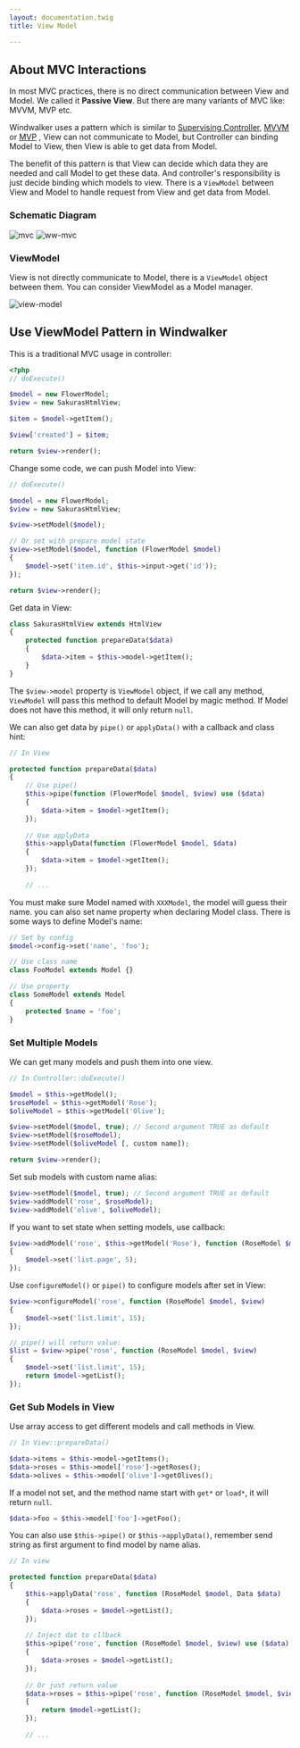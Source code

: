 ```yaml
---
layout: documentation.twig
title: View Model

---
```


## About MVC Interactions

In most MVC practices, there is no direct communication between View and Model. We called it **Passive View**. But there are many 
variants of MVC like: MVVM, MVP etc. 

Windwalker uses a pattern which is similar to [Supervising Controller](http://goo.gl/p6Rjwl), [MVVM](http://goo.gl/LJPG) or [MVP](http://goo.gl/y3VzE)
, View can not communicate to Model, but Controller can binding Model to View, then View is able to get data from Model.

The benefit of this pattern is that View can decide which data they are needed and call Model to get these data.
 And controller's responsibility is just decide binding which models to view. There is a `ViewModel` between View and Model 
 to handle request from View and get data from Model.

### Schematic Diagram

![mvc](https://cloud.githubusercontent.com/assets/1639206/5587060/82d753f6-911b-11e4-85b8-3ccd08599c95.jpg) ![ww-mvc](https://cloud.githubusercontent.com/assets/1639206/5591914/9ddd2b42-91d6-11e4-9a6a-81fb427f4a54.jpg)

### ViewModel

View is not directly communicate to Model, there is a `ViewModel` object between them. You can consider ViewModel 
as a Model manager. 

![view-model](https://cloud.githubusercontent.com/assets/1639206/5587061/82da36ac-911b-11e4-9da8-772dcd40e9b6.jpg)

## Use ViewModel Pattern in Windwalker

This is a traditional MVC usage in controller:

```php
<?php
// doExecute()

$model = new FlowerModel;
$view = new SakurasHtmlView;

$item = $model->getItem();

$view['created'] = $item;

return $view->render();
```

Change some code, we can push Model into View:

```php
// doExecute()

$model = new FlowerModel;
$view = new SakurasHtmlView;

$view->setModel($model);

// Or set with prepare model state
$view->setModel($model, function (FlowerModel $model)
{
    $model->set('item.id', $this->input->get('id'));
});

return $view->render();
```

Get data in View:

```php
class SakurasHtmlView extends HtmlView
{
	protected function prepareData($data)
	{
		$data->item = $this->model->getItem();
	}
}
```

The `$view->model` property is `ViewModel` object, if we call any method, `ViewModel` will pass this method to default Model by magic method.
If Model does not have this method, it will only return `null`.

We can also get data by `pipe()` or `applyData()` with a callback and class hint:
 
```php
// In View

protected function prepareData($data)
{
    // Use pipe()
    $this->pipe(function (FlowerModel $model, $view) use ($data)
    {
        $data->item = $model->getItem();
    });
    
    // Use applyData
    $this->applyData(function (FlowerModel $model, $data)
    {
        $data->item = $model->getItem();
    });
    
    // ...
```

You must make sure Model named with `XXXModel`, the model will guess their name. you can also set name property when declaring Model class. 
There is some ways to define Model's name:

```php
// Set by config
$model->config->set('name', 'foo');

// Use class name
class FooModel extends Model {}

// Use property
class SomeModel extends Model
{
	protected $name = 'foo';
}
```

### Set Multiple Models

We can get many models and push them into one view.

```php
// In Controller::doExecute()

$model = $this->getModel();
$roseModel = $this->getModel('Rose');
$oliveModel = $this->getModel('Olive');

$view->setModel($model, true); // Second argument TRUE as default
$view->setModel($roseModel);
$view->setModel($oliveModel [, custom name]);

return $view->render();
```

Set sub models with custom name alias:

```php
$view->setModel($model, true); // Second argument TRUE as default
$view->addModel('rose', $roseModel);
$view->addModel('olive', $oliveModel);
```

If you want to set state when setting models, use callback:

```php
$view->addModel('rose', $this->getModel('Rose'), function (RoseModel $model)
{
    $model->set('list.page', 5);
});
```

Use `configureModel()` or `pipe()` to configure models after set in View:

```php
$view->configureModel('rose', function (RoseModel $model, $view)
{
    $model->set('list.limit', 15);
});

// pipe() will return value:
$list = $view->pipe('rose', function (RoseModel $model, $view)
{
    $model->set('list.limit', 15);
    return $model->getList();
});
```

### Get Sub Models in View

Use array access to get different models and call methods in View.

```php
// In View::prepareData()

$data->items = $this->model->getItems();
$data->roses = $this->model['rose']->getRoses();
$data->olives = $this->model['olive']->getOlives();
```

If a model not set, and the method name start with `get*` or `load*`, it will return `null`.

```php
$data->foo = $this->model['foo']->getFoo();
```

You can also use `$this->pipe()` or `$this->applyData()`, remember send string as first argument to find model by name alias.

```php
// In view

protected function prepareData($data)
{
    $this->applyData('rose', function (RoseModel $model, Data $data)
    {
        $data->roses = $model->getList();
    });
    
    // Inject dat to cllback
    $this->pipe('rose', function (RoseModel $model, $view) use ($data)
    {
        $data->roses = $model->getList();
    });
    
    // Or just return value
    $data->roses = $this->pipe('rose', function (RoseModel $model, $view)
    {
        return $model->getList();
    });
    
    // ...
```


